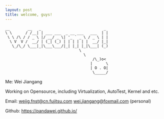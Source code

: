 ```yaml
---
layout: post
title: welcome, guys!
---
```


```
__        __   _                            _ 
\ \      / /__| | ___ ___  _ __ ___   ___  | |
 \ \ /\ / / _ \ |/ __/ _ \| '_ ` _ \ / _ \ | |
  \ V  V /  __/ | (_| (_) | | | | | |  __/ |_|
   \_/\_/ \___|_|\___\___/|_| |_| |_|\___| (_)
                                 \
                                   \
                                       /\_)o<
                                      |      \
                                      | O . O|
                                       \_____/

```
Me: Wei Jiangang

Working on Opensource, including Virtualization, AutoTest, Kernel and etc.

Email:
<weijg.fnst@cn.fujitsu.com>
<wei.jiangang@foxmail.com> (personal)

Github: <https://pandawei.github.io/>
